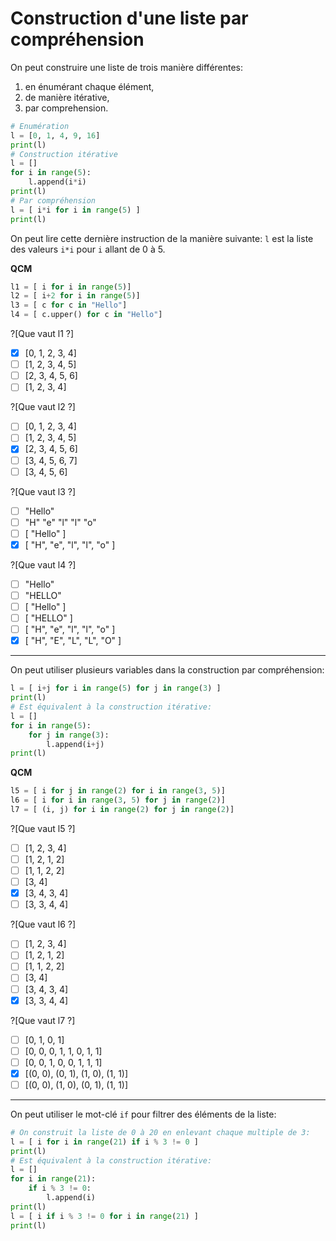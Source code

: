 # Construction d'une liste par compréhension

On peut construire une liste de trois manière différentes:
1. en énumérant chaque élément,
1. de manière itérative,
1. par comprehension.

```python runnable
# Enumération
l = [0, 1, 4, 9, 16]
print(l)
# Construction itérative
l = []
for i in range(5):
    l.append(i*i)
print(l)
# Par compréhension
l = [ i*i for i in range(5) ]
print(l)
```
On peut lire cette dernière instruction de la manière suivante: `l` est la liste des valeurs `i*i` pour `i` allant de 0 à 5.

**QCM**

```python
l1 = [ i for i in range(5)]
l2 = [ i+2 for i in range(5)]
l3 = [ c for c in "Hello"]
l4 = [ c.upper() for c in "Hello"]
```

?[Que vaut l1 ?]
-[X] [0, 1, 2, 3, 4]
-[ ] [1, 2, 3, 4, 5]
-[ ] [2, 3, 4, 5, 6]
-[ ] [1, 2, 3, 4]

?[Que vaut l2 ?]
-[ ] [0, 1, 2, 3, 4]
-[ ] [1, 2, 3, 4, 5]
-[X] [2, 3, 4, 5, 6]
-[ ] [3, 4, 5, 6, 7]
-[ ] [3, 4, 5, 6]

?[Que vaut l3 ?]
-[ ] "Hello"
-[ ] "H" "e" "l" "l" "o"
-[ ] [ "Hello" ]
-[X] [ "H", "e", "l", "l", "o" ]

?[Que vaut l4 ?]
-[ ] "Hello"
-[ ] "HELLO"
-[ ] [ "Hello" ]
-[ ] [ "HELLO" ]
-[ ] [ "H", "e", "l", "l", "o" ]
-[X] [ "H", "E", "L", "L", "O" ]

---

On peut utiliser plusieurs variables dans la construction par compréhension:

```python runnable
l = [ i+j for i in range(5) for j in range(3) ]
print(l)
# Est équivalent à la construction itérative:
l = []
for i in range(5):
    for j in range(3):
        l.append(i+j)
print(l)
```

**QCM**

```python
l5 = [ i for j in range(2) for i in range(3, 5)]
l6 = [ i for i in range(3, 5) for j in range(2)]
l7 = [ (i, j) for i in range(2) for j in range(2)]
```
?[Que vaut l5 ?]
-[ ] [1, 2, 3, 4]
-[ ] [1, 2, 1, 2]
-[ ] [1, 1, 2, 2]
-[ ] [3, 4]
-[X] [3, 4, 3, 4]
-[ ] [3, 3, 4, 4]

?[Que vaut l6 ?]
-[ ] [1, 2, 3, 4]
-[ ] [1, 2, 1, 2]
-[ ] [1, 1, 2, 2]
-[ ] [3, 4]
-[ ] [3, 4, 3, 4]
-[X] [3, 3, 4, 4]

?[Que vaut l7 ?]
-[ ] [0, 1, 0, 1]
-[ ] [0, 0, 0, 1, 1, 0, 1, 1]
-[ ] [0, 0, 1, 0, 0, 1, 1, 1]
-[X] [(0, 0), (0, 1), (1, 0), (1, 1)]
-[ ] [(0, 0), (1, 0), (0, 1), (1, 1)]

---

On peut utiliser le mot-clé `if` pour filtrer des éléments de la liste:

```python runnable
# On construit la liste de 0 à 20 en enlevant chaque multiple de 3:
l = [ i for i in range(21) if i % 3 != 0 ]
print(l)
# Est équivalent à la construction itérative:
l = []
for i in range(21):
    if i % 3 != 0:
        l.append(i)
print(l)
l = [ i if i % 3 != 0 for i in range(21) ]
print(l)
```



